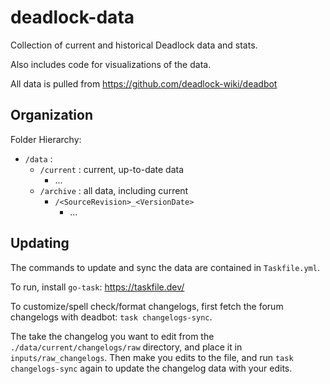 # deadlock-data

Collection of current and historical Deadlock data and stats.

Also includes code for visualizations of the data.

All data is pulled from https://github.com/deadlock-wiki/deadbot

## Organization

Folder Hierarchy:

* `/data` : 
  * `/current` : current, up-to-date data
    * ...
  * `/archive` : all data, including current
    * `/<SourceRevision>_<VersionDate>`
      * ...

## Updating

The commands to update and sync the data are contained in `Taskfile.yml`.

To run, install `go-task`: https://taskfile.dev/

To customize/spell check/format changelogs, first fetch the forum changelogs with deadbot: `task changelogs-sync`.

The take the changelog you want to edit from the `./data/current/changelogs/raw` directory, and place it in `inputs/raw_changelogs`.  Then make you edits to the file, and run `task changelogs-sync` again to update the changelog data with your edits.
